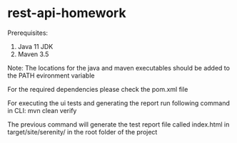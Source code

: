 # rest-api-homework

Prerequisites:
1. Java 11 JDK
2. Maven 3.5

Note: The locations for the java and maven executables should be added to the PATH evironment variable

For the required dependencies please check the pom.xml file

For executing the ui tests and generating the report run following command in CLI:
mvn clean verify

The previous command will generate the test report file called index.html in target/site/serenity/ in the root folder of the project